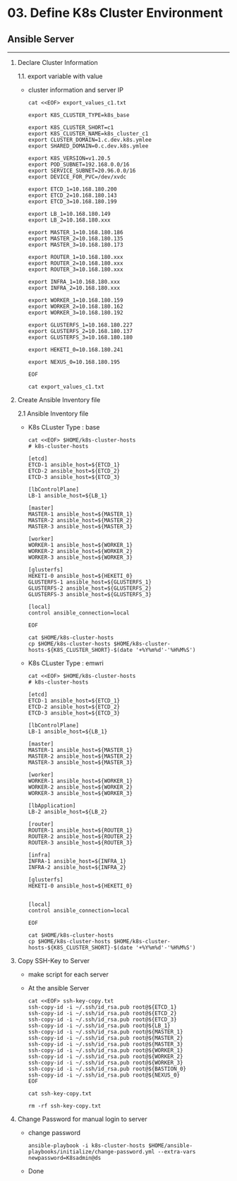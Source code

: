 # **03. Define K8s Cluster Environment**

## **Ansible Server**
---
1. Declare Cluster Information

    1.1. export variable with value

    - cluster information and server IP

          cat <<EOF> export_values_c1.txt

          export K8S_CLUSTER_TYPE=k8s_base

          export K8S_CLUSTER_SHORT=c1
          export K8S_CLUSTER_NAME=k8s_cluster_c1
          export CLUSTER_DOMAIN=1.c.dev.k8s.ymlee
          export SHARED_DOMAIN=0.c.dev.k8s.ymlee

          export K8S_VERSION=v1.20.5
          export POD_SUBNET=192.168.0.0/16
          export SERVICE_SUBNET=20.96.0.0/16
          export DEVICE_FOR_PVC=/dev/xvdc

          export ETCD_1=10.168.180.200
          export ETCD_2=10.168.180.143
          export ETCD_3=10.168.180.199

          export LB_1=10.168.180.149
          export LB_2=10.168.180.xxx

          export MASTER_1=10.168.180.186
          export MASTER_2=10.168.180.135
          export MASTER_3=10.168.180.173
          
          export ROUTER_1=10.168.180.xxx
          export ROUTER_2=10.168.180.xxx
          export ROUTER_3=10.168.180.xxx

          export INFRA_1=10.168.180.xxx
          export INFRA_2=10.168.180.xxx

          export WORKER_1=10.168.180.159
          export WORKER_2=10.168.180.162
          export WORKER_3=10.168.180.192
          
          export GLUSTERFS_1=10.168.180.227
          export GLUSTERFS_2=10.168.180.137
          export GLUSTERFS_3=10.168.180.180

          export HEKETI_0=10.168.180.241

          export NEXUS_0=10.168.180.195
          
          EOF

          cat export_values_c1.txt


2. Create Ansible Inventory file

    2.1 Ansible Inventory file
    
    - K8s CLuster Type : base

          cat <<EOF> $HOME/k8s-cluster-hosts
          # k8s-cluster-hosts
                             
          [etcd]
          ETCD-1 ansible_host=${ETCD_1}
          ETCD-2 ansible_host=${ETCD_2}
          ETCD-3 ansible_host=${ETCD_3}

          [lbControlPlane]
          LB-1 ansible_host=${LB_1}

          [master]
          MASTER-1 ansible_host=${MASTER_1}
          MASTER-2 ansible_host=${MASTER_2}
          MASTER-3 ansible_host=${MASTER_3}

          [worker]
          WORKER-1 ansible_host=${WORKER_1}
          WORKER-2 ansible_host=${WORKER_2}
          WORKER-3 ansible_host=${WORKER_3}

          [glusterfs]  
          HEKETI-0 ansible_host=${HEKETI_0} 
          GLUSTERFS-1 ansible_host=${GLUSTERFS_1}
          GLUSTERFS-2 ansible_host=${GLUSTERFS_2}
          GLUSTERFS-3 ansible_host=${GLUSTERFS_3}

          [local]
          control ansible_connection=local

          EOF

          cat $HOME/k8s-cluster-hosts
          cp $HOME/k8s-cluster-hosts $HOME/k8s-cluster-hosts-${K8S_CLUSTER_SHORT}-$(date '+%Y%m%d'-'%H%M%S')  

    - K8s CLuster Type : emwri

          cat <<EOF> $HOME/k8s-cluster-hosts
          # k8s-cluster-hosts
                             
          [etcd]
          ETCD-1 ansible_host=${ETCD_1}
          ETCD-2 ansible_host=${ETCD_2}
          ETCD-3 ansible_host=${ETCD_3}

          [lbControlPlane]
          LB-1 ansible_host=${LB_1}

          [master]
          MASTER-1 ansible_host=${MASTER_1}
          MASTER-2 ansible_host=${MASTER_2}
          MASTER-3 ansible_host=${MASTER_3}

          [worker]
          WORKER-1 ansible_host=${WORKER_1}
          WORKER-2 ansible_host=${WORKER_2}
          WORKER-3 ansible_host=${WORKER_3}

          [lbApplication]
          LB-2 ansible_host=${LB_2}

          [router]
          ROUTER-1 ansible_host=${ROUTER_1}
          ROUTER-2 ansible_host=${ROUTER_2}
          ROUTER-3 ansible_host=${ROUTER_3}

          [infra]
          INFRA-1 ansible_host=${INFRA_1}
          INFRA-2 ansible_host=${INFRA_2}

          [glusterfs]  
          HEKETI-0 ansible_host=${HEKETI_0} 


          [local]
          control ansible_connection=local

          EOF

          cat $HOME/k8s-cluster-hosts
          cp $HOME/k8s-cluster-hosts $HOME/k8s-cluster-hosts-${K8S_CLUSTER_SHORT}-$(date '+%Y%m%d'-'%H%M%S')  

3. Copy SSH-Key to Server

    - make script for each server
    - At the ansible Server

          cat <<EOF> ssh-key-copy.txt
          ssh-copy-id -i ~/.ssh/id_rsa.pub root@${ETCD_1}
          ssh-copy-id -i ~/.ssh/id_rsa.pub root@${ETCD_2}
          ssh-copy-id -i ~/.ssh/id_rsa.pub root@${ETCD_3}
          ssh-copy-id -i ~/.ssh/id_rsa.pub root@${LB_1}
          ssh-copy-id -i ~/.ssh/id_rsa.pub root@${MASTER_1}
          ssh-copy-id -i ~/.ssh/id_rsa.pub root@${MASTER_2}
          ssh-copy-id -i ~/.ssh/id_rsa.pub root@${MASTER_3}
          ssh-copy-id -i ~/.ssh/id_rsa.pub root@${WORKER_1}
          ssh-copy-id -i ~/.ssh/id_rsa.pub root@${WORKER_2}
          ssh-copy-id -i ~/.ssh/id_rsa.pub root@${WORKER_3}
          ssh-copy-id -i ~/.ssh/id_rsa.pub root@${BASTION_0}
          ssh-copy-id -i ~/.ssh/id_rsa.pub root@${NEXUS_0}
          EOF

          cat ssh-key-copy.txt

          rm -rf ssh-key-copy.txt


4. Change Password for manual login to server
    - change password

          ansible-playbook -i k8s-cluster-hosts $HOME/ansible-playbooks/initialize/change-password.yml --extra-vars newpassword=K8sadmin@ds
         
    - Done
